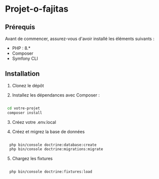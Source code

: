 # Projet-o-fajitas


## Prérequis

Avant de commencer, assurez-vous d'avoir installé les éléments suivants :
- PHP : 8.*
- Composer
- Symfony CLI
 

## Installation

1. Clonez le dépôt 

2. Installez les dépendances avec Composer :
  
 ```bash

  cd votre-projet
  composer install

  ```
3. Créez votre .env.local 

4. Créez et migrez la base de données
   
 ```bash

   php bin/console doctrine:database:create
   php bin/console doctrine:migrations:migrate

  ```
5. Chargez les fixtures
   
 ```bash

   php bin/console doctrine:fixtures:load

  ```

